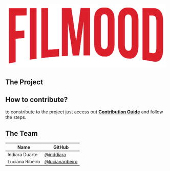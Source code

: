 <p align="center">
  <img width="500" height="200" src="./docs/_media/logo.png">
  <br />
</p>


## The Project


## How to contribute?
to constribute to the project just access out [**Contribution Guide**](https://github.com/lucianaribeiro/filmood/blob/master/CONTRIBUTING.md) and follow the steps.

## The Team

| Name | GitHub |
| --------- | -------- |
| Indiara Duarte | [@inddiara](https://github.com/inddiara) |
| Luciana Ribeiro | [@lucianaribeiro](https://github.com/lucianaribeiro) |
